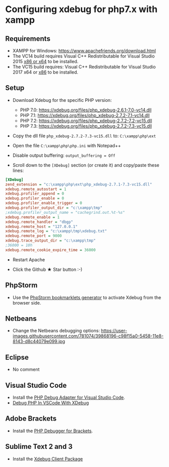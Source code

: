 # Configuring xdebug for php7.x with xampp

## Requirements

* XAMPP for Windows: https://www.apachefriends.org/download.html
* The VC14 build requires Visual C++ Redistributable for Visual Studio 2015 [x86 or x64](http://www.microsoft.com/en-us/download/details.aspx?id=48145) to be installed.
* The VC15 build requires: Visual C++ Redistributable for Visual Studio 2017 x64 or [x86](https://go.microsoft.com/fwlink/?LinkId=746571) to be installed.

## Setup

* Download Xdebug for the specific PHP version:

  * PHP 7.0: https://xdebug.org/files/php_xdebug-2.6.1-7.0-vc14.dll
  * PHP 7.1: https://xdebug.org/files/php_xdebug-2.7.2-7.1-vc14.dll
  * PHP 7.2: https://xdebug.org/files/php_xdebug-2.7.2-7.2-vc15.dll
  * PHP 7.3: https://xdebug.org/files/php_xdebug-2.7.2-7.3-vc15.dll
  
* Copy the dll file `php_xdebug-2.7.2-7.3-vc15.dll` to: `C:\xampp\php\ext`

* Open the file `C:\xampp\php\php.ini` with Notepad++

* Disable output buffering: `output_buffering = Off`

* Scroll down to the `[XDebug]` section (or create it) and copy/paste these lines:

```ini
[XDebug]
zend_extension = "c:\xampp\php\ext\php_xdebug-2.7.1-7.3-vc15.dll"
xdebug.remote_autostart = 1
xdebug.profiler_append = 0
xdebug.profiler_enable = 0
xdebug.profiler_enable_trigger = 0
xdebug.profiler_output_dir = "c:\xampp\tmp"
;xdebug.profiler_output_name = "cachegrind.out.%t-%s"
xdebug.remote_enable = 1
xdebug.remote_handler = "dbgp"
xdebug.remote_host = "127.0.0.1"
xdebug.remote_log = "c:\xampp\tmp\xdebug.txt"
xdebug.remote_port = 9000
xdebug.trace_output_dir = "c:\xampp\tmp"
;36000 = 10h
xdebug.remote_cookie_expire_time = 36000
```

* Restart Apache

* Click the Github &#9733; Star button :-)

## PhpStorm

* Use the [PhpStorm bookmarklets generator](https://www.jetbrains.com/phpstorm/marklets/) to activate Xdebug from the browser side.

## Netbeans

* Change the Netbeans debugging options: https://user-images.githubusercontent.com/781074/39868196-c98f15a0-5458-11e8-8143-d8c44079e099.jpg

## Eclipse

* No comment

## Visual Studio Code

* Install the [PHP Debug Adapter for Visual Studio Code](https://marketplace.visualstudio.com/items?itemName=felixfbecker.php-debug).
* [Debug PHP In VSCode With XDebug](https://www.codewall.co.uk/debug-php-in-vscode-with-xdebug/)

## Adobe Brackets

* Install the [PHP Debugger for Brackets](https://github.com/spocke/php-debugger).

## Sublime Text 2 and 3

* Install the [Xdebug Client Package](https://packagecontrol.io/packages/Xdebug%20Client)
